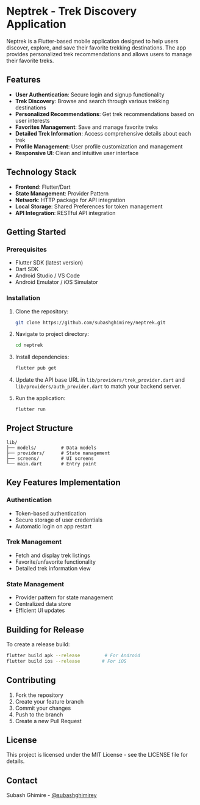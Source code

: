 # Neptrek - Trek Discovery Application

Neptrek is a Flutter-based mobile application designed to help users discover, explore, and save their favorite trekking destinations. The app provides personalized trek recommendations and allows users to manage their favorite treks.

## Features

- **User Authentication**: Secure login and signup functionality
- **Trek Discovery**: Browse and search through various trekking destinations
- **Personalized Recommendations**: Get trek recommendations based on user interests
- **Favorites Management**: Save and manage favorite treks
- **Detailed Trek Information**: Access comprehensive details about each trek
- **Profile Management**: User profile customization and management
- **Responsive UI**: Clean and intuitive user interface

## Technology Stack

- **Frontend**: Flutter/Dart
- **State Management**: Provider Pattern
- **Network**: HTTP package for API integration
- **Local Storage**: Shared Preferences for token management
- **API Integration**: RESTful API integration

## Getting Started

### Prerequisites

- Flutter SDK (latest version)
- Dart SDK
- Android Studio / VS Code
- Android Emulator / iOS Simulator

### Installation

1. Clone the repository:
   ```bash
   git clone https://github.com/subashghimirey/neptrek.git
   ```

2. Navigate to project directory:
   ```bash
   cd neptrek
   ```

3. Install dependencies:
   ```bash
   flutter pub get
   ```

4. Update the API base URL in `lib/providers/trek_provider.dart` and `lib/providers/auth_provider.dart` to match your backend server.

5. Run the application:
   ```bash
   flutter run
   ```

## Project Structure

```
lib/
├── models/         # Data models
├── providers/      # State management
├── screens/        # UI screens
└── main.dart       # Entry point
```

## Key Features Implementation

### Authentication
- Token-based authentication
- Secure storage of user credentials
- Automatic login on app restart

### Trek Management
- Fetch and display trek listings
- Favorite/unfavorite functionality
- Detailed trek information view

### State Management
- Provider pattern for state management
- Centralized data store
- Efficient UI updates

## Building for Release

To create a release build:

```bash
flutter build apk --release         # For Android
flutter build ios --release        # For iOS
```

## Contributing

1. Fork the repository
2. Create your feature branch
3. Commit your changes
4. Push to the branch
5. Create a new Pull Request

## License

This project is licensed under the MIT License - see the LICENSE file for details.

## Contact

Subash Ghimire - [@subashghimirey](https://github.com/subashghimirey)
